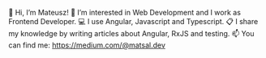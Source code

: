👋 Hi, I’m Mateusz!
👀 I’m interested in Web Development and I work as Frontend Developer. 
💻 I use Angular, Javascript and Typescript.
📋 I share my knowledge by writing articles about Angular, RxJS and testing.
📫 You can find me:
https://medium.com/@matsal.dev

